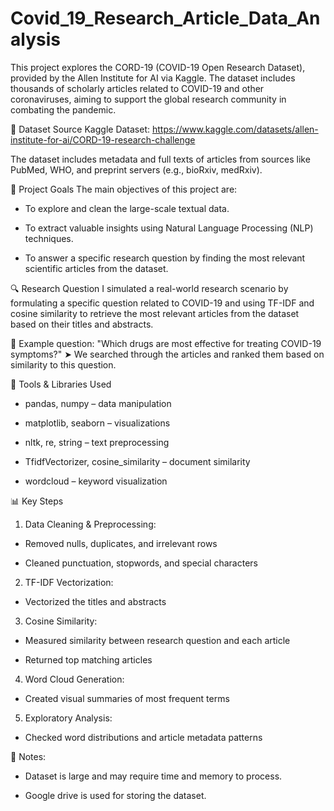 # Covid_19_Research_Article_Data_Analysis

This project explores the CORD-19 (COVID-19 Open Research Dataset), provided by the Allen Institute for AI via Kaggle. The dataset includes thousands of scholarly articles related to COVID-19 and other coronaviruses, aiming to support the global research community in combating the pandemic.

📁 Dataset Source
Kaggle Dataset: https://www.kaggle.com/datasets/allen-institute-for-ai/CORD-19-research-challenge

The dataset includes metadata and full texts of articles from sources like PubMed, WHO, and preprint servers (e.g., bioRxiv, medRxiv).

🎯 Project Goals
The main objectives of this project are:

- To explore and clean the large-scale textual data.

- To extract valuable insights using Natural Language Processing (NLP) techniques.

- To answer a specific research question by finding the most relevant scientific articles from the dataset.

🔍 Research Question
I simulated a real-world research scenario by formulating a specific question related to COVID-19 and using TF-IDF and cosine similarity to retrieve the most relevant articles from the dataset based on their titles and abstracts.

📌 Example question: "Which drugs are most effective for treating COVID-19 symptoms?"
➤ We searched through the articles and ranked them based on similarity to this question.

🧰 Tools & Libraries Used


- pandas, numpy – data manipulation

- matplotlib, seaborn – visualizations

- nltk, re, string – text preprocessing

- TfidfVectorizer, cosine_similarity – document similarity

- wordcloud – keyword visualization

📊 Key Steps
1. Data Cleaning & Preprocessing:

- Removed nulls, duplicates, and irrelevant rows

- Cleaned punctuation, stopwords, and special characters

2. TF-IDF Vectorization:

- Vectorized the titles and abstracts

3. Cosine Similarity:

- Measured similarity between research question and each article

- Returned top matching articles

4. Word Cloud Generation:

- Created visual summaries of most frequent terms

5. Exploratory Analysis:

- Checked word distributions and article metadata patterns

📌 Notes:


- Dataset is large and may require time and memory to process.

- Google drive is used for storing the dataset.
